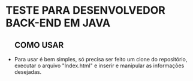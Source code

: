 <h1>TESTE PARA DESENVOLVEDOR BACK-END EM JAVA</h1>
<ul>
    <h2>COMO USAR</h2>
    <li>
        Para usar é bem simples, só precisa ser feito um clone do repositório, executar o arquivo "Index.html" e inserir e manipular as informações desejadas.
    </li>
</ul>
